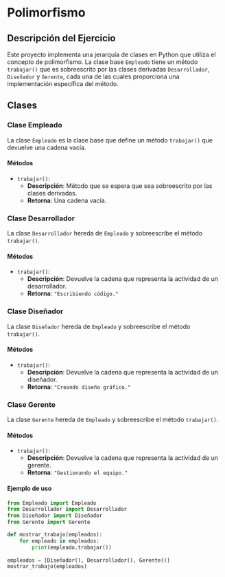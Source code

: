 # Polimorfismo

## Descripción del Ejercicio

Este proyecto implementa una jerarquía de clases en Python que utiliza el concepto de polimorfismo. La clase base `Empleado` tiene un método `trabajar()` que es sobreescrito por las clases derivadas `Desarrollador`, `Diseñador` y `Gerente`, cada una de las cuales proporciona una implementación específica del método.

## Clases

### Clase Empleado

La clase `Empleado` es la clase base que define un método `trabajar()` que devuelve una cadena vacía.

#### Métodos

- `trabajar()`: 
  - **Descripción**: Método que se espera que sea sobreescrito por las clases derivadas.
  - **Retorna**: Una cadena vacía.

### Clase Desarrollador

La clase `Desarrollador` hereda de `Empleado` y sobreescribe el método `trabajar()`.

#### Métodos

- `trabajar()`:
  - **Descripción**: Devuelve la cadena que representa la actividad de un desarrollador.
  - **Retorna**: `"Escribiendo código."`

### Clase Diseñador

La clase `Diseñador` hereda de `Empleado` y sobreescribe el método `trabajar()`.

#### Métodos

- `trabajar()`:
  - **Descripción**: Devuelve la cadena que representa la actividad de un diseñador.
  - **Retorna**: `"Creando diseño gráfico."`

### Clase Gerente

La clase `Gerente` hereda de `Empleado` y sobreescribe el método `trabajar()`.

#### Métodos

- `trabajar()`:
  - **Descripción**: Devuelve la cadena que representa la actividad de un gerente.
  - **Retorna**: `"Gestionando el equipo."`

#### Ejemplo de uso

```python
from Empleado import Empleado
from Desarrollador import Desarrollador
from Diseñador import Diseñador
from Gerente import Gerente

def mostrar_trabajo(empleados):
    for empleado in empleados:
        print(empleado.trabajar())
        
empleados = [Diseñador(), Desarrollador(), Gerente()]
mostrar_trabajo(empleados)
